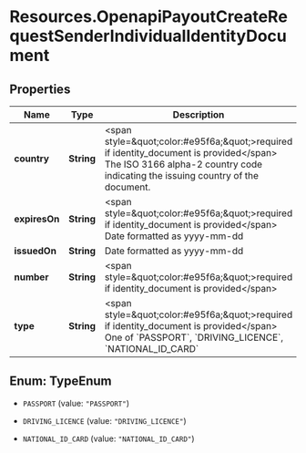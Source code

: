# Resources.OpenapiPayoutCreateRequestSenderIndividualIdentityDocument

## Properties

Name | Type | Description | Notes
------------ | ------------- | ------------- | -------------
**country** | **String** | &lt;span style&#x3D;\&quot;color:#e95f6a;\&quot;&gt;required if identity_document is provided&lt;/span&gt;  The ISO 3166 alpha-2 country code indicating the issuing country of the document. | [optional] 
**expiresOn** | **String** | &lt;span style&#x3D;\&quot;color:#e95f6a;\&quot;&gt;required if identity_document is provided&lt;/span&gt;  Date formatted as yyyy-mm-dd | [optional] 
**issuedOn** | **String** | Date formatted as yyyy-mm-dd | [optional] 
**number** | **String** | &lt;span style&#x3D;\&quot;color:#e95f6a;\&quot;&gt;required if identity_document is provided&lt;/span&gt; | [optional] 
**type** | **String** | &lt;span style&#x3D;\&quot;color:#e95f6a;\&quot;&gt;required if identity_document is provided&lt;/span&gt;  One of &#x60;PASSPORT&#x60;, &#x60;DRIVING_LICENCE&#x60;, &#x60;NATIONAL_ID_CARD&#x60; | [optional] 



## Enum: TypeEnum


* `PASSPORT` (value: `"PASSPORT"`)

* `DRIVING_LICENCE` (value: `"DRIVING_LICENCE"`)

* `NATIONAL_ID_CARD` (value: `"NATIONAL_ID_CARD"`)




